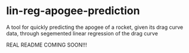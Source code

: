 # lin-reg-apogee-prediction
A tool for quickly predicting the apogee of a rocket, given its drag curve data, through segemented linear regression of the drag curve

REAL README COMING SOON!!!
